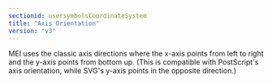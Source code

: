 ```yaml
---
sectionid: usersymbolsCoordinateSystem
title: "Axis Orientation"
version: "v3"
---
```


MEI uses the classic axis directions where the x-axis points from left to right and
the
y-axis points from bottom up. (This is compatible with PostScript's axis orientation,
while
SVG's y-axis points in the opposite direction.)

